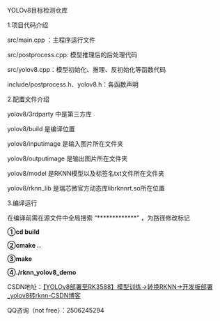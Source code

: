 YOLOv8目标检测仓库

1.项目代码介绍

src/main.cpp ：主程序运行文件

src/postprocess.cpp: 模型推理后的后处理代码

src/yolov8.cpp：模型初始化、推理、反初始化等函数代码

include/postprocess.h、yolov8.h：各函数声明

2.配置文件介绍

yolov8/3rdparty 中是第三方库

yolov8/build 是编译位置

yolov8/inputimage 是输入图片所在文件夹

yolov8/outputimage 是输出图片所在文件夹

yolov8/model 是RKNN模型以及标签名txt文件所在文件夹

yolov8/rknn_lib 是瑞芯微官方动态库librknnrt.so所在位置

3.编译运行

在编译前需在源文件中全局搜索 “*************” ，为路径修改标记

**①cd build**

**②cmake ..**

**③make**

**④./rknn_yolov8_demo**





CSDN地址：[【YOLOv8部署至RK3588】模型训练→转换RKNN→开发板部署_yolov8转rknn-CSDN博客](https://blog.csdn.net/A_l_b_ert/article/details/141610417?spm=1001.2014.3001.5502)

QQ咨询（not free）：2506245294